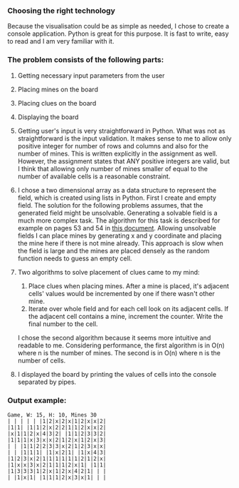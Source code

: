 ### Choosing the right technology
Because the visualisation could be as simple as needed, I chose to create a console application.
Python is great for this purpose. It is fast to write, easy to read and I am very familiar with it.

### The problem consists of the following parts:
1. Getting necessary input parameters from the user
2. Placing mines on the board
3. Placing clues on the board
4. Displaying the board


1. Getting user's input is very straightforward in Python.
What was not as straightforward is the input validation.
It makes sense to me to allow only positive integer for number of rows and columns and also for the number of mines.
This is written explicitly in the assignment as well.
However, the assignment states that ANY positive integers are valid, but I think that allowing only number of mines 
smaller of equal to the number of available cells is a reasonable constraint.

2. I chose a two dimensional array as a data structure to represent the field, which is created using lists in Python.
First I create and empty field.
The solution for the following problems assumes, that the generated field might be unsolvable. 
Generating a solvable field is a much more complex task. The algorithm for this task is described for example
on pages 53 and 54 in [this document](https://dspace.cvut.cz/bitstream/handle/10467/68632/F3-BP-2017-Cicvarek-Jan-Algorithms%20for%20Minesweeper%20Game%20Grid%20Generation.pdf).
Allowing unsolvable fields I can place mines by generating x and y coordinate and placing the mine here if there is not
mine already.
This approach is slow when the field is large and the mines are placed densely as the random function needs to 
guess an empty cell.

3. Two algorithms to solve placement of clues came to my mind:
    1. Place clues when placing mines. After a mine is placed, it's adjacent cells' values would be incremented by one
    if there wasn't other mine. 
    2. Iterate over whole field and for each cell look on its adjacent cells. If the adjacent cell contains a mine, 
    increment the counter. Write the final number to the cell. 
    
    I chose the second algorithm because it seems more intuitive and readable to me.
    Considering performance, the first algorithm is in O(n) where n is the number of mines.
    The second is in O(n) where n is the number of cells.
    
4. I displayed the board by printing the values of cells into the console separated by pipes.

### Output example:
```
Game, W: 15, H: 10, Mines 30
| | | | | |1|2|x|2|x|1|2|x|x|2|
|1|1| |1|1|2|x|2|2|1|1|2|x|x|2|
|x|1|1|2|x|4|3|2| |1|1|2|3|3|2|
|1|1|1|x|3|x|x|2|1|2|x|1|2|x|3|
| | |1|1|2|2|3|3|x|2|1|2|3|x|x|
| | |1|1|1| |1|x|2|1| |1|x|4|3|
|1|2|3|x|2|1|1|1|1|1|1|2|1|2|x|
|1|x|x|3|x|2|1|1|1|2|x|1| |1|1|
|1|3|3|3|1|2|x|1|2|x|4|2|1| | |
| |1|x|1| |1|1|1|2|x|3|x|1| | |
```
